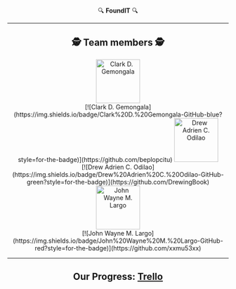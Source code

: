 <!-- Center align content -->
<div align="center">

🔍 **FoundIT** 🔍

---

## :detective: **Team members** :detective:

<div align="center">

<a href="https://github.com/beplopcitu">
  <img src="https://avatars.githubusercontent.com/u/126269967?v=4" width="100px;" alt="Clark D. Gemongala"/>
</a>
<br>
[![Clark D. Gemongala](https://img.shields.io/badge/Clark%20D.%20Gemongala-GitHub-blue?style=for-the-badge)](https://github.com/beplopcitu)

<a href="https://github.com/DrewingBook">
  <img src="https://avatars.githubusercontent.com/u/987654321?v=4" width="100px;" alt="Drew Adrien C. Odilao"/>
</a>
<br>
[![Drew Adrien C. Odilao](https://img.shields.io/badge/Drew%20Adrien%20C.%20Odilao-GitHub-green?style=for-the-badge)](https://github.com/DrewingBook)

<a href="https://github.com/xxmu53xx">
  <img src="https://avatars.githubusercontent.com/u/135792468?v=4" width="100px;" alt="John Wayne M. Largo"/>
</a>
<br>
[![John Wayne M. Largo](https://img.shields.io/badge/John%20Wayne%20M.%20Largo-GitHub-red?style=for-the-badge)](https://github.com/xxmu53xx)

</div>


---

## Our Progress: [Trello](https://trello.com/b/5qpYsdJQ/foundit)

</div>
